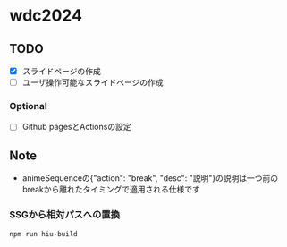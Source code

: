 # wdc2024

## TODO
- [x] スライドページの作成
- [ ] ユーザ操作可能なスライドページの作成
### Optional
- [ ] Github pagesとActionsの設定 

## Note
- animeSequenceの{"action": "break", "desc": "説明"}の説明は一つ前のbreakから離れたタイミングで適用される仕様です

### SSGから相対パスへの置換
`npm run hiu-build`